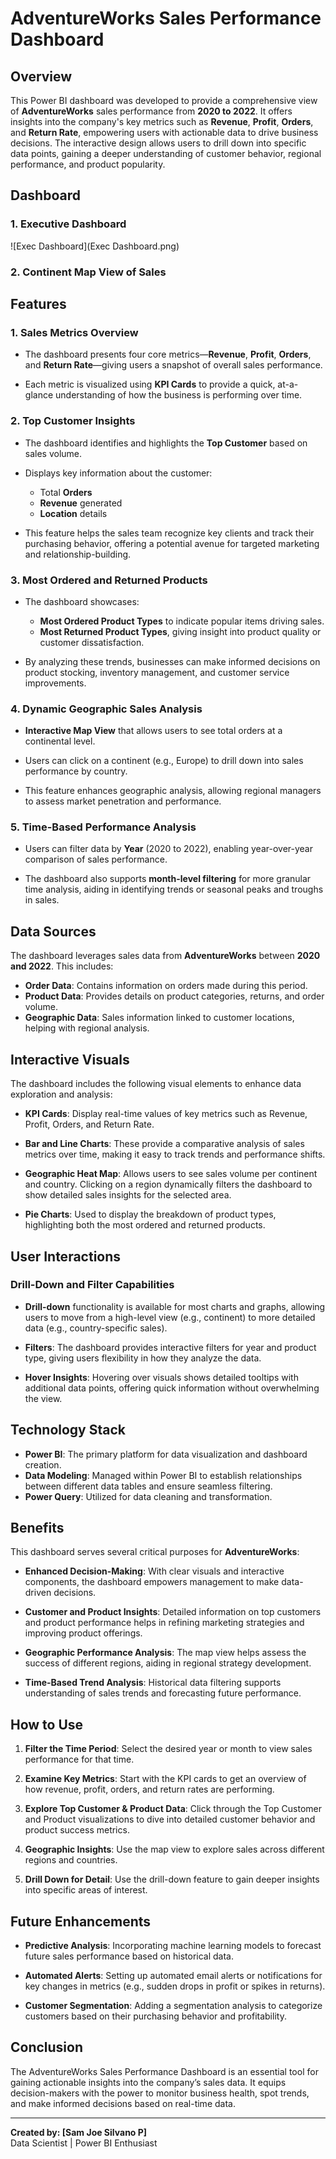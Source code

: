 # AdventureWorks Sales Performance Dashboard

## Overview

This Power BI dashboard was developed to provide a comprehensive view of **AdventureWorks** sales performance from **2020 to 2022**. It offers insights into the company's key metrics such as **Revenue**, **Profit**, **Orders**, and **Return Rate**, empowering users with actionable data to drive business decisions. The interactive design allows users to drill down into specific data points, gaining a deeper understanding of customer behavior, regional performance, and product popularity.

## Dashboard
### 1. **Executive Dashboard**
![Exec Dashboard](Exec Dashboard.png)

### 2. **Continent Map View of Sales**

## Features

### 1. **Sales Metrics Overview**

- The dashboard presents four core metrics—**Revenue**, **Profit**, **Orders**, and **Return Rate**—giving users a snapshot of overall sales performance.
  
- Each metric is visualized using **KPI Cards** to provide a quick, at-a-glance understanding of how the business is performing over time.

### 2. **Top Customer Insights**

- The dashboard identifies and highlights the **Top Customer** based on sales volume.  
- Displays key information about the customer:
  - Total **Orders**
  - **Revenue** generated
  - **Location** details
  
- This feature helps the sales team recognize key clients and track their purchasing behavior, offering a potential avenue for targeted marketing and relationship-building.

### 3. **Most Ordered and Returned Products**

- The dashboard showcases:
  - **Most Ordered Product Types** to indicate popular items driving sales.
  - **Most Returned Product Types**, giving insight into product quality or customer dissatisfaction.

- By analyzing these trends, businesses can make informed decisions on product stocking, inventory management, and customer service improvements.

### 4. **Dynamic Geographic Sales Analysis**

- **Interactive Map View** that allows users to see total orders at a continental level.
- Users can click on a continent (e.g., Europe) to drill down into sales performance by country.
  
- This feature enhances geographic analysis, allowing regional managers to assess market penetration and performance.

### 5. **Time-Based Performance Analysis**

- Users can filter data by **Year** (2020 to 2022), enabling year-over-year comparison of sales performance.
  
- The dashboard also supports **month-level filtering** for more granular time analysis, aiding in identifying trends or seasonal peaks and troughs in sales.

## Data Sources

The dashboard leverages sales data from **AdventureWorks** between **2020 and 2022**. This includes:

- **Order Data**: Contains information on orders made during this period.
- **Product Data**: Provides details on product categories, returns, and order volume.
- **Geographic Data**: Sales information linked to customer locations, helping with regional analysis.

## Interactive Visuals

The dashboard includes the following visual elements to enhance data exploration and analysis:

- **KPI Cards**: Display real-time values of key metrics such as Revenue, Profit, Orders, and Return Rate.
  
- **Bar and Line Charts**: These provide a comparative analysis of sales metrics over time, making it easy to track trends and performance shifts.

- **Geographic Heat Map**: Allows users to see sales volume per continent and country. Clicking on a region dynamically filters the dashboard to show detailed sales insights for the selected area.

- **Pie Charts**: Used to display the breakdown of product types, highlighting both the most ordered and returned products.

## User Interactions

### Drill-Down and Filter Capabilities

- **Drill-down** functionality is available for most charts and graphs, allowing users to move from a high-level view (e.g., continent) to more detailed data (e.g., country-specific sales).
  
- **Filters**: The dashboard provides interactive filters for year and product type, giving users flexibility in how they analyze the data.

- **Hover Insights**: Hovering over visuals shows detailed tooltips with additional data points, offering quick information without overwhelming the view.


## Technology Stack

- **Power BI**: The primary platform for data visualization and dashboard creation.
- **Data Modeling**: Managed within Power BI to establish relationships between different data tables and ensure seamless filtering.
- **Power Query**: Utilized for data cleaning and transformation.

## Benefits

This dashboard serves several critical purposes for **AdventureWorks**:

- **Enhanced Decision-Making**: With clear visuals and interactive components, the dashboard empowers management to make data-driven decisions.
  
- **Customer and Product Insights**: Detailed information on top customers and product performance helps in refining marketing strategies and improving product offerings.
  
- **Geographic Performance Analysis**: The map view helps assess the success of different regions, aiding in regional strategy development.

- **Time-Based Trend Analysis**: Historical data filtering supports understanding of sales trends and forecasting future performance.

## How to Use

1. **Filter the Time Period**: Select the desired year or month to view sales performance for that time.
   
2. **Examine Key Metrics**: Start with the KPI cards to get an overview of how revenue, profit, orders, and return rates are performing.

3. **Explore Top Customer & Product Data**: Click through the Top Customer and Product visualizations to dive into detailed customer behavior and product success metrics.

4. **Geographic Insights**: Use the map view to explore sales across different regions and countries.

5. **Drill Down for Detail**: Use the drill-down feature to gain deeper insights into specific areas of interest.

## Future Enhancements

- **Predictive Analysis**: Incorporating machine learning models to forecast future sales performance based on historical data.

- **Automated Alerts**: Setting up automated email alerts or notifications for key changes in metrics (e.g., sudden drops in profit or spikes in returns).

- **Customer Segmentation**: Adding a segmentation analysis to categorize customers based on their purchasing behavior and profitability.

## Conclusion

The AdventureWorks Sales Performance Dashboard is an essential tool for gaining actionable insights into the company’s sales data. It equips decision-makers with the power to monitor business health, spot trends, and make informed decisions based on real-time data.

---

**Created by: [Sam Joe Silvano P]**  
Data Scientist | Power BI Enthusiast
